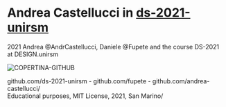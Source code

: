 # Andrea Castellucci in [ds-2021-unirsm](https://github.com/ds-2021-unirsm)

2021 Andrea @AndrCastellucci, Daniele @Fupete and the course DS-2021 at DESIGN.unirsm

![COPERTINA-GITHUB](https://user-images.githubusercontent.com/75098849/122634848-f7963480-d0e0-11eb-9c44-65ec1fa9b12f.jpg)

github.com/ds-2021-unirsm - github.com/fupete - github.com/andrea-castellucci/ \
Educational purposes, MIT License, 2021, San Marino/
